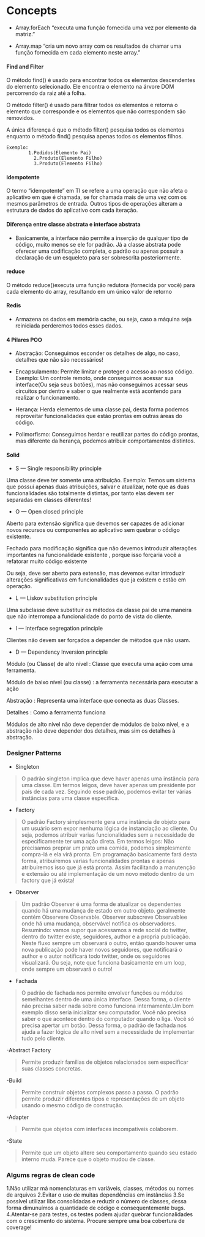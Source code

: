 # Concepts


- Array.forEach “executa uma função fornecida uma vez por elemento da matriz.”

- Array.map “cria um novo array com os resultados de chamar uma função fornecida em cada elemento neste array.”


#### Find and Filter
O método find() é usado para encontrar todos os elementos descendentes do elemento selecionado. Ele encontra o elemento na árvore DOM percorrendo da raiz até a folha.

O método filter() é usado para filtrar todos os elementos e retorna o elemento que corresponde e os elementos que não correspondem são removidos.

A única diferença é que o método filter() pesquisa todos os elementos enquanto o método find() pesquisa apenas todos os elementos filhos.

````
Exemplo:
        1.Pedidos(Elemento Pai)
          2.Produto(Elemento Filho) 
          3.Produto(Elemento Filho)
````

#### idempotente

O termo “idempotente” em TI se refere a uma operação que não afeta o aplicativo em que é chamada, se for chamada mais de uma vez com os mesmos parâmetros de entrada. Outros tipos de operações alteram a estrutura de dados do aplicativo com cada iteração.

#### Diferença entre classe abstrata e interface abstrata

- Basicamente, a interface não permite a inserção de qualquer tipo de código, muito menos se ele for padrão. Já a classe abstrata pode oferecer uma codificação completa, o padrão ou apenas possuir a declaração de um esqueleto para ser sobrescrita posteriormente.

#### reduce
O método reduce()executa uma função redutora (fornecida por você) para cada elemento do array, resultando em um único valor de retorno


#### Redis

- Armazena os dados em memória cache, ou seja, caso a máquina seja reiniciada perderemos todos esses dados.

#### 4 Pilares POO

- Abstração: Conseguimos esconder os detalhes de algo, no caso, detalhes que não são necessários!

- Encapsulamento: Permite limitar e proteger o acesso ao nosso código. Exemplo: Um controle remoto, onde conseguimos acessar
sua interface(Ou seja seus botões), mas não conseguimos acessar seus circuitos por dentro e saber o que realmente está acontendo para realizar o funcionamento.

- Herança: Herda elementos de uma classe pai, desta forma podemos reproveitar funcionalidades que estão prontas em outras áreas do código.

- Polimorfismo: Conseguimos herdar e reutilizar partes do código prontas, mas diferente da herança, podemos atribuir comportamentos distintos.


#### Solid

- S — Single responsibility principle


Uma classe deve ter somente uma atribuíção. Exemplo: Temos um sistema que possuí apenas duas atribuições, salvar e atualizar, note que as duas funcionalidades são totalmente distintas, por tanto elas devem ser separadas em classes diferentes!


- O — Open closed principle

Aberto para extensão significa que devemos ser capazes de adicionar novos recursos ou componentes ao aplicativo sem quebrar o código existente.

Fechado para modificação significa que não devemos introduzir alterações importantes na funcionalidade existente , porque isso forçaria você a refatorar muito código existente 

Ou seja, deve ser aberto para extensão, mas devemos evitar introduzir alterações significativas em funcionalidades que ja existem e estão em operação.


- L — Liskov substitution principle

Uma subclasse deve substituir os métodos da classe pai de uma maneira que não interrompa a funcionalidade do ponto de vista do cliente.

- I — Interface segregation principle

Clientes não devem ser forçados a depender de métodos que não usam.

- D — Dependency Inversion principle

Módulo (ou Classe) de alto nível : Classe que executa uma ação com uma ferramenta.

Módulo de baixo nível (ou classe) : a ferramenta necessária para executar a ação

Abstração : Representa uma interface que conecta as duas Classes.

Detalhes : Como a ferramenta funciona

Módulos de alto nível não deve depender de módulos de baixo nível, e a abstração não deve depender dos detalhes, mas sim os detalhes à abstração.

### Designer Patterns

- Singleton

> O padrão singleton implica que deve haver apenas uma instância para uma classe. Em termos leigos, deve haver apenas um presidente por país de cada vez. Seguindo esse padrão, podemos evitar ter várias instâncias para uma classe específica.

- Factory 

>O padrão Factory simplesmente gera uma instância de objeto para um usuário sem expor nenhuma lógica de instanciação ao cliente. Ou seja, podemos atribuir varias funcionalidades sem a necessidade de especificamente ter uma ação direta. Em termos leigos: Não precisamos preprar um prato uma comida, podemos simplesmente compra-lá e ela virá pronta. Em programação basicamente fará desta forma, atribuíremos varias funcionalidades prontas e apenas atribuíremos isso que já está pronta. Assim facilitando a manutenção e extensão ou até implementação de um novo método dentro de um factory que já exista!

- Observer

> Um padrão Observer é uma forma de atualizar os dependentes quando há uma mudança de estado em outro objeto. geralmente contém Observere Observable. Observer subscreve Observablee onde há uma mudança, observável notifica os observadores. Resumindo: vamos supor que acessamos a rede social do twitter, dentro do twitter existe, seguidores, author e a propria publicação. Neste fluxo sempre um observará o outro, então quando houver uma nova publicação pode haver novos seguidores, que notificará o author e o autor notificará todo twitter, onde os seguidores visualizará. Ou seja, note que funciona basicamente em um loop, onde sempre um observará o outro!

- Fachada

> O padrão de fachada nos permite envolver funções ou módulos semelhantes dentro de uma única interface. Dessa forma, o cliente não precisa saber nada sobre como funciona internamente.Um bom exemplo disso seria inicializar seu computador. Você não precisa saber o que acontece dentro do computador quando o liga. Você só precisa apertar um botão. Dessa forma, o padrão de fachada nos ajuda a fazer lógica de alto nível sem a necessidade de implementar tudo pelo cliente.

-Abstract Factory 

>Permite produzir famílias de objetos relacionados sem especificar suas classes concretas.

-Build

>Permite construir objetos complexos passo a passo. O padrão permite produzir diferentes tipos e representações de um objeto usando o mesmo código de construção.

-Adapter

>Permite que objetos com interfaces incompatíveis colaborem.

-State

>Permite que um objeto altere seu comportamento quando seu estado interno muda. Parece que o objeto mudou de classe.


### Algums regras de clean code

1.Não utilizar má nomenclaturas em variáveis, classes, métodos ou nomes de arquivos
2.Evitar o uso de muitas dependências em instâncias
3.Se possível utilizar libs consolidadas e reduzir o número de classes, dessa forma dimunuímos a quantidade de código e consequentemente bugs.
4.Atentar-se para testes, os testes podem ajudar quebrar funcionalidades com o crescimento do sistema. Procure sempre uma boa cobertura de coverage!



